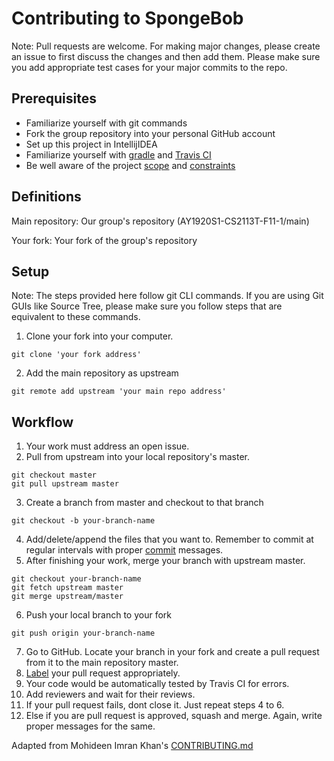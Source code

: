 # Contributing to SpongeBob
Note: Pull requests are welcome. For making major changes, please create an issue to first discuss the changes and then add them. Please make sure you add appropriate test cases for your major commits to the repo. 

## Prerequisites
* Familiarize yourself with git commands
* Fork the group repository into your personal GitHub account
* Set up this project in IntellijIDEA
* Familiarize yourself with [gradle](https://github.com/AY1920S1-CS2113T-F11-1/main#tutorials) and [Travis CI](https://docs.travis-ci.com/user/tutorial/)
* Be well aware of the project [scope](https://nuscs2113-ay1920s1.github.io/website/admin/project-scope.html) and [constraints](https://nuscs2113-ay1920s1.github.io/website/admin/project-constraints.html)

## Definitions
Main repository: Our group's repository (AY1920S1-CS2113T-F11-1/main)

Your fork: Your fork of the group's repository

## Setup
Note: The steps provided here follow git CLI commands. If you are using Git GUIs like Source Tree, please make sure you follow steps that are equivalent to these commands.

1. Clone your fork into your computer.
```git
git clone 'your fork address'
```
2. Add the main repository as upstream
```git
git remote add upstream 'your main repo address'
```
## Workflow
1. Your work must address an open issue.
2. Pull from upstream into your local repository's master.
```git
git checkout master
git pull upstream master
```
3. Create a branch from master and checkout to that branch
```git
git checkout -b your-branch-name
```
4. Add/delete/append the files that you want to. Remember to commit at regular intervals with proper [commit](https://chris.beams.io/posts/git-commit/) messages.
5. After finishing your work, merge your branch with upstream master.
```git
git checkout your-branch-name
git fetch upstream master
git merge upstream/master
```
6. Push your local branch to your fork
```git
git push origin your-branch-name
```
7. Go to GitHub. Locate your branch in your fork and create a pull request from it to the main repository master.
8. [Label](https://help.github.com/en/articles/applying-labels-to-issues-and-pull-requests) your pull request appropriately.
9. Your code would be automatically tested by Travis CI for errors.
10. Add reviewers and wait for their reviews.
11. If your pull request fails, dont close it. Just repeat steps 4 to 6.
12. Else if you are pull request is approved, squash and merge. Again, write proper messages for the same.

Adapted from Mohideen Imran Khan's [CONTRIBUTING.md](https://github.com/mohideenik/main/blob/master/CONTRIBUTING.md#contributing-to-duchess)